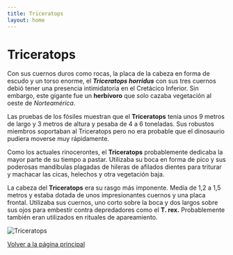```yaml
---
title: Triceratops
layout: home
---
```

# Triceratops

Con sus cuernos duros como rocas, la placa de la cabeza en forma de escudo y un torso enorme, el **_Triceratops horridus_** con sus tres cuernos debió tener una presencia intimidatoria en el Cretácico Inferior. Sin embargo, este gigante fue un **herbívoro** que solo cazaba vegetación al oeste de *Norteamérica*.

Las pruebas de los fósiles muestran que el **Triceratops** tenía unos 9 metros de largo y  3 metros de altura y pesaba de 4 a 6 toneladas. Sus robustos miembros soportaban al Triceratops pero no era probable que el dinosaurio pudiera moverse muy rápidamente.

Como los actuales rinocerontes, el **Triceratops** probablemente dedicaba la mayor parte de su tiempo a pastar. Utilizaba su boca en forma de pico y sus poderosas mandíbulas plagadas de hileras de afilados dientes para triturar y machacar las cicas, helechos y otra vegetación baja.

La cabeza del **Triceratops** era su rasgo más imponente. Medía de 1,2 a 1,5 metros y estaba dotada de unos impresionantes cuernos y una placa frontal. Utilizaba sus cuernos, uno corto sobre la boca y dos largos sobre sus ojos para embestir contra depredadores como el **T. rex.** Probablemente también eran utilizados en rituales de apareamiento.

![Triceratops](https://static.nationalgeographic.es/files/styles/image_3200/public/2416.600x450.webp?w=1024&h=768&q=100)

[Volver a la página principal](https://perperiv9.github.io/ivan_perperiv9.github.io/)
